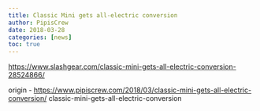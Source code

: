 ```yaml
---
title: Classic Mini gets all-electric conversion
author: PipisCrew
date: 2018-03-28
categories: [news]
toc: true
---
```


https://www.slashgear.com/classic-mini-gets-all-electric-conversion-28524866/

origin - https://www.pipiscrew.com/2018/03/classic-mini-gets-all-electric-conversion/ classic-mini-gets-all-electric-conversion